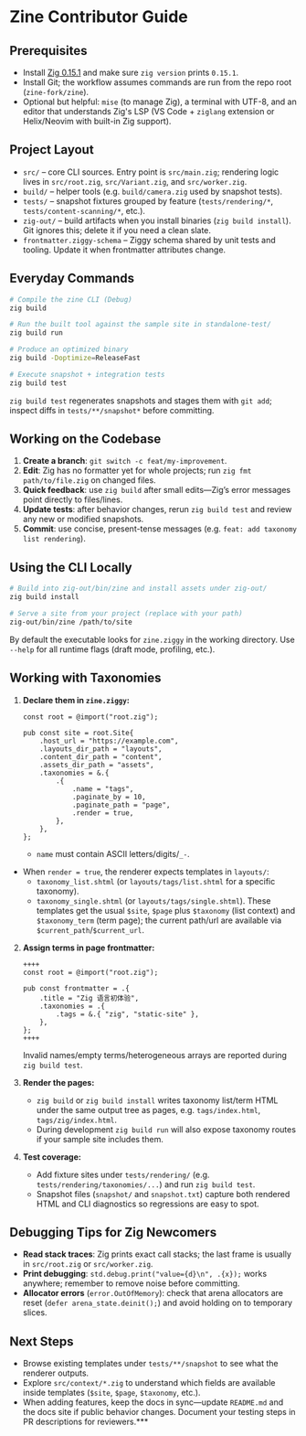 # Zine Contributor Guide

## Prerequisites
- Install [Zig 0.15.1](https://ziglang.org/download/) and make sure `zig version` prints `0.15.1`.
- Install Git; the workflow assumes commands are run from the repo root (`zine-fork/zine`).
- Optional but helpful: `mise` (to manage Zig), a terminal with UTF-8, and an editor that understands Zig's LSP (VS Code + `ziglang` extension or Helix/Neovim with built-in Zig support).

## Project Layout
- `src/` – core CLI sources. Entry point is `src/main.zig`; rendering logic lives in `src/root.zig`, `src/Variant.zig`, and `src/worker.zig`.
- `build/` – helper tools (e.g. `build/camera.zig` used by snapshot tests).
- `tests/` – snapshot fixtures grouped by feature (`tests/rendering/*`, `tests/content-scanning/*`, etc.).
- `zig-out/` – build artifacts when you install binaries (`zig build install`). Git ignores this; delete it if you need a clean slate.
- `frontmatter.ziggy-schema` – Ziggy schema shared by unit tests and tooling. Update it when frontmatter attributes change.

## Everyday Commands
```sh
# Compile the zine CLI (Debug)
zig build

# Run the built tool against the sample site in standalone-test/
zig build run

# Produce an optimized binary
zig build -Doptimize=ReleaseFast

# Execute snapshot + integration tests
zig build test
```
`zig build test` regenerates snapshots and stages them with `git add`; inspect diffs in `tests/**/snapshot*` before committing.

## Working on the Codebase
1. **Create a branch**: `git switch -c feat/my-improvement`.
2. **Edit**: Zig has no formatter yet for whole projects; run `zig fmt path/to/file.zig` on changed files.
3. **Quick feedback**: use `zig build` after small edits—Zig’s error messages point directly to files/lines.
4. **Update tests**: after behavior changes, rerun `zig build test` and review any new or modified snapshots.
5. **Commit**: use concise, present-tense messages (e.g. `feat: add taxonomy list rendering`).

## Using the CLI Locally
```sh
# Build into zig-out/bin/zine and install assets under zig-out/
zig build install

# Serve a site from your project (replace with your path)
zig-out/bin/zine /path/to/site
```
By default the executable looks for `zine.ziggy` in the working directory. Use `--help` for all runtime flags (draft mode, profiling, etc.).

## Working with Taxonomies
1. **Declare them in `zine.ziggy`:**
   ```zig
   const root = @import("root.zig");

   pub const site = root.Site{
       .host_url = "https://example.com",
       .layouts_dir_path = "layouts",
       .content_dir_path = "content",
       .assets_dir_path = "assets",
       .taxonomies = &.{
           .{
               .name = "tags",
               .paginate_by = 10,
               .paginate_path = "page",
               .render = true,
           },
       },
   };
   ```
   - `name` must contain ASCII letters/digits/`_-`.
  - When `render = true`, the renderer expects templates in `layouts/`:
    * `taxonomy_list.shtml` (or `layouts/tags/list.shtml` for a specific taxonomy).
    * `taxonomy_single.shtml` (or `layouts/tags/single.shtml`).
     These templates get the usual `$site`, `$page` plus `$taxonomy` (list context) and `$taxonomy_term` (term page); the current path/url are available via `$current_path`/`$current_url`.

2. **Assign terms in page frontmatter:**
   ```zig
   ++++
   const root = @import("root.zig");

   pub const frontmatter = .{
       .title = "Zig 语言初体验",
       .taxonomies = .{
           .tags = &.{ "zig", "static-site" },
       },
   };
   ++++
   ```
   Invalid names/empty terms/heterogeneous arrays are reported during `zig build test`.

3. **Render the pages:**
   - `zig build` or `zig build install` writes taxonomy list/term HTML under the same output tree as pages, e.g. `tags/index.html`, `tags/zig/index.html`.
   - During development `zig build run` will also expose taxonomy routes if your sample site includes them.

4. **Test coverage:**
   - Add fixture sites under `tests/rendering/` (e.g. `tests/rendering/taxonomies/...`) and run `zig build test`.
   - Snapshot files (`snapshot/` and `snapshot.txt`) capture both rendered HTML and CLI diagnostics so regressions are easy to spot.

## Debugging Tips for Zig Newcomers
- **Read stack traces**: Zig prints exact call stacks; the last frame is usually in `src/root.zig` or `src/worker.zig`.
- **Print debugging**: `std.debug.print("value={d}\n", .{x});` works anywhere; remember to remove noise before committing.
- **Allocator errors** (`error.OutOfMemory`): check that arena allocators are reset (`defer arena_state.deinit();`) and avoid holding on to temporary slices.

## Next Steps
- Browse existing templates under `tests/**/snapshot` to see what the renderer outputs.
- Explore `src/context/*.zig` to understand which fields are available inside templates (`$site`, `$page`, `$taxonomy`, etc.).
- When adding features, keep the docs in sync—update `README.md` and the docs site if public behavior changes. Document your testing steps in PR descriptions for reviewers.***
